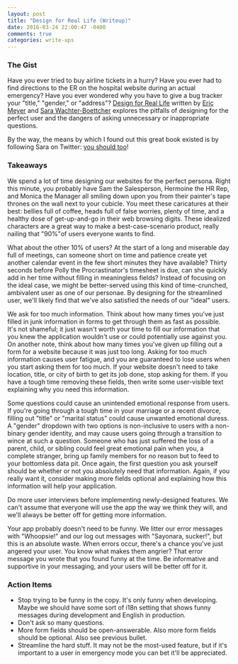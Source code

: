 ```yaml
---
layout: post
title: "Design for Real Life (Writeup)"
date: 2016-03-24 22:00:47 -0400
comments: true
categories: write-ups
---
```


### The Gist

Have you ever tried to buy airline tickets in a hurry? Have you ever had to find directions to the ER on the hospital website during an actual emergency? Have you ever wondered why you have to give a bug tracker your "title," "gender," or "address"? [Design for Real Life](https://abookapart.com/products/design-for-real-life) written by [Eric Meyer](http://meyerweb.com/) and [Sara Wachter-Boettcher](https://www.sarawb.com/) explores the pitfalls of designing for the perfect user and the dangers of asking unnecessary or inappropriate questions.

By the way, the means by which I found out this great book existed is by following Sara on Twitter: [you should too](https://twitter.com/sara_ann_marie)!

### Takeaways

We spend a lot of time designing our websites for the perfect persona. Right this minute, you probably have Sam the Salesperson, Hermoine the HR Rep, and Monica the Manager all smiling down upon you from their painter's tape thrones on the wall next to your cubicle. You meet these caricatures at their best: bellies full of coffee, heads full of false worries, plenty of time, and a healthy dose of get-up-and-go in their web browsing digits. These idealized characters are a great way to make a best-case-scenario product, really nailing that "90%"of users everyone wants to find.

What about the other 10% of users? At the start of a long and miserable day full of meetings, can someone short on time and patience create yet another calendar event in the few short minutes they have available? Thirty seconds before Polly the Procrastinator's timesheet is due, can she quickly add in her time without filling in meaningless fields? Instead of focusing on the ideal case, we might be better-served using this kind of time-crunched, ambivalent user as one of our personae. By designing for the streamlined user, we'll likely find that we've also satisfied the needs of our "ideal" users.

We ask for too much information. Think about how many times you've just filled in junk information in forms to get through them as fast as possible. It's not shameful; it just wasn't worth your time to fill our information that you knew the application wouldn't use or could potentially use against you. On another note, think about how many times you've given up filling out a form for a website because it was just too long. Asking for too much information causes user fatigue, and you are guaranteed to lose users when you start asking them for too much. If your website doesn't need to take location, title, or city of birth to get its job done, stop asking for them. If you have a tough time removing these fields, then write some user-visible text explaining why you need this information.

Some questions could cause an unintended emotional response from users. If you're going through a tough time in your marriage or a recent divorce, filling out "title" or "marital status" could cause unwanted emotional duress. A "gender" dropdown with two options is non-inclusive to users with a non-binary gender identity, and may cause users going through a transition to wince at such a question. Someone who has just suffered the loss of a parent, child, or sibling could feel great emotional pain when you, a complete stranger, bring up family members for no reason but to feed to your bottomless data pit. Once again, the first question you ask yourself should be whether or not you absolutely need that information. Again, if you really want it, consider making more fields optional and explaining how this information will help your application.

Do more user interviews before implementing newly-designed features. We can't assume that everyone will use the app the way we think they will, and we'll always be better off for getting more information.

Your app probably doesn't need to be funny. We litter our error messages with "Whoopsie!" and our log out messages with "Sayonara, sucker!", but this is an absolute waste. When errors occur, there's a chance you've just angered your user. You know what makes them angrier? That error message you wrote that you found funny at the time. Be informative and supportive in your messaging, and your users will be better off for it.

### Action Items

* Stop trying to be funny in the copy. It's only funny when developing. Maybe we should have some sort of i18n setting that shows funny messages during development and English in production.
* Don't ask so many questions.
* More form fields should be open-answerable. Also more form fields should be optional. Also see previous bullet.
* Streamline the hard stuff. It may not be the most-used feature, but if it's important to a user in emergency mode you can bet it'll be appreciated.
